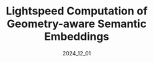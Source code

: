 ---
layout: publications
permalink: /publications/lightspeed/
external_link: https://reginehartwig.github.io/publications/geco/
date: 2024_12_01 # determines sorting just take the date of the first publication as YYYY_MM_DD
image: assets/pline3.png

title: "Lightspeed Computation of Geometry-aware Semantic Embeddings"
venue: TBD, 2025
authors:
  - name: reginehartwig
    affiliations: "1,2"
  - name: dominikmuhle
    affiliations: "1,2"
  - name: riccardomarin
    affiliations: "1,2"
  - name: danielcremers
    affiliations: "1,2"

affiliations:
  - name: tum
    length: short
  - name: mcml
    length: long


description: "A novel, optimal-transport based learning method to solve the challenge of matching semantically similar parts distinguished by their geometric properties, e.g., left/right eyes or front/back legs. It is faster and outperforms previous supervised methods in terms of semantic matching and geometric understanding."


links:
    - name: Project Page
      link: https://reginehartwig.github.io/publications/lightspeed/

---